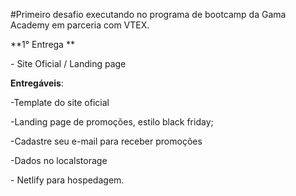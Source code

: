 #Primeiro desafio executando no programa de bootcamp da Gama Academy em parceria com VTEX.

**1° Entrega **

\- Site Oficial / Landing page  

**Entregáveis**: 

-Template do site oficial 

-Landing page de promoções, estilo black friday; 

-Cadastre seu e-mail para receber promoções 

-Dados no localstorage

\- Netlify para hospedagem.